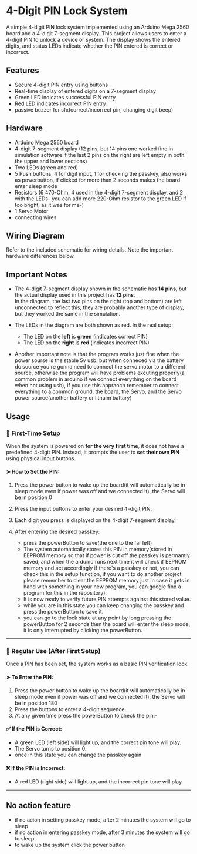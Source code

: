 # 4-Digit PIN Lock System

A simple 4-digit PIN lock system implemented using an Arduino Mega 2560 board and a 4-digit 7-segment display. This project allows users to enter a 4-digit PIN to unlock a device or system. The display shows the entered digits, and status LEDs indicate whether the PIN entered is correct or incorrect.

## Features

- Secure 4-digit PIN entry using buttons
- Real-time display of entered digits on a 7-segment display
- Green LED indicates successful PIN entry
- Red LED indicates incorrect PIN entry
- passive buzzer for sfx(correct/incorrect pin, changing digit beep)

## Hardware

- Arduino Mega 2560 board
- 4-digit 7-segment display (12 pins, but 14 pins one worked fine in simulation software if the last 2 pins on the right are left empty in both the upper and lower sections)
- Two LEDs (green and red)
- 5 Push buttons, 4 for digit input, 1 for checking the passkey, also works as powerbutton, if clicked for more than 2 seconds makes the board enter sleep mode
- Resistors (6 470-Ohm, 4 used in the 4-digit 7-segment display, and 2 with the LEDs- you can add more 220-Ohm resistor to the green LED if too bright, as it was for me-)
- 1 Servo Motor
- connecting wires

## Wiring Diagram

Refer to the included schematic for wiring details. Note the important hardware differences below.

## Important Notes

- The 4-digit 7-segment display shown in the schematic has **14 pins**, but the actual display used in this project has **12 pins**.  
  In the diagram, the last two pins on the right (top and bottom) are left unconnected to reflect this, they are probably another type of display, but they worked the same in the simulation.

- The LEDs in the diagram are both shown as red. In the real setup:  
  - The LED on the **left** is **green** (indicates correct PIN)  
  - The LED on the **right** is **red** (indicates incorrect PIN)

- Another important note is that the program works just fine when the power sourse is the stable 5v usb, but when conneced via the battery dc source you're gonna need to connect the servo motor to a different
  source, otherwise the program will have problems excuting properly(a common problem in arduino if we connect everything on the board when not using usb), if you use this appraoch remember to connect everything
  to a common ground, the board, the Servo, and the Servo power source(another battery or lithuim battary)
  

## Usage

### 🔧 First-Time Setup

When the system is powered on **for the very first time**, it does not have a predefined 4-digit PIN. Instead, it prompts the user to **set their own PIN** using physical input buttons.

#### ➤ How to Set the PIN:
1. Press the power button to wake up the board(it will automatically be in sleep mode even if power was off and we connected it), the Servo will be in position 0
1. Press the input buttons to enter your desired 4-digit PIN.
2. Each digit you press is displayed on the 4-digit 7-segment display.
3. After entering the desired passkey:
   
   - press the powerButton to save(the one to the far left)
   - The system automatically stores this PIN in memory(stored in EEPROM memory so that if power is cut off the passkey is permantly saved, and when the arduino runs next time it will check if EEPROM memory
     and act accordingly if there's a passkey or not, you can check this in the setup function, if you want to do another project please remember to clear the EEPROM memory just in case it gets in hand with
     something in your new program, you can google find a program for this in the repository).
   - It is now ready to verify future PIN attempts against this stored value.
   - while you are in this state you can keep changing the passkey and press the powerButton to save it.
   - you can go to the lock state at any point by long pressing the powerButton for 2 seconds then the board will enter the sleep mode, it is only interrupted by clicking the powerButton.


---

### 🔁 Regular Use (After First Setup)

Once a PIN has been set, the system works as a basic PIN verification lock.

#### ➤ To Enter the PIN:
1. Press the power button to wake up the board(it will automatically be in sleep mode even if power was off and we connected it), the Servo will be in position 180
2. Press the buttons to enter a 4-digit sequence.
3. At any given time press the powerButton to check the pin:-

#### ✅ If the PIN is Correct:
- A green LED (left side) will light up, and the correct pin tone will play.
- The Servo turns to position 0.
- once in this state you can change the passkey again

#### ❌ If the PIN is Incorrect:
- A red LED (right side) will light up, and the incorrect pin tone will play.

---

## No action feature
- if no acion in setting passkey mode, after 2 minutes the system will go to sleep
- if no action in entering passkey mode, after 3 minutes the system will go to sleep
- to wake up the system click the power button





